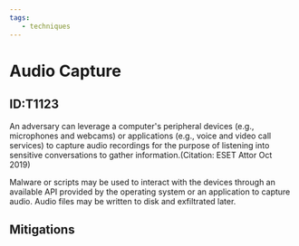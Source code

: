 ```yaml
---
tags:
   - techniques
---
```

# Audio Capture
## ID:T1123
An adversary can leverage a computer's peripheral devices (e.g., microphones and webcams) or applications (e.g., voice and video call services) to capture audio recordings for the purpose of listening into sensitive conversations to gather information.(Citation: ESET Attor Oct 2019)

Malware or scripts may be used to interact with the devices through an available API provided by the operating system or an application to capture audio. Audio files may be written to disk and exfiltrated later.
## Mitigations
